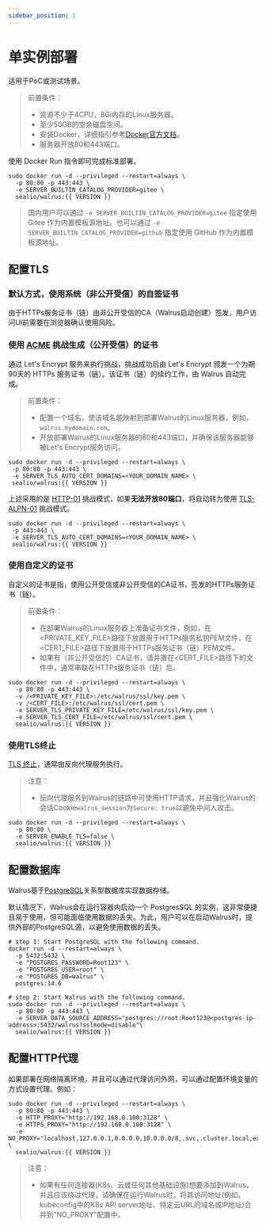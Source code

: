 ```yaml
---
sidebar_position: 1
---
```


# 单实例部署

适用于PoC或测试场景。

> 前置条件：
> - 资源不少于4CPU，8Gi内存的Linux服务器。
> - 至少50GB的空余磁盘空间。
> - 安装Docker，详细指引参考[Docker官方文档](https://docs.docker.com/)。
> - 服务器开放80和443端口。

使用 Docker Run 指令即可完成标准部署。

```shell
sudo docker run -d --privileged --restart=always \
  -p 80:80 -p 443:443 \
  -e SERVER_BUILTIN_CATALOG_PROVIDER=gitee \
  sealio/walrus:{{ VERSION }}
```

> 国内用户可以通过 `-e SERVER_BUILTIN_CATALOG_PROVIDER=gitee` 指定使用 Gitee 作为内置模板源地址。也可以通过 `-e SERVER_BUILTIN_CATALOG_PROVIDER=github` 指定使用 GitHub 作为内置模板源地址。

## 配置TLS

### 默认方式，使用系统（非公开受信）的自签证书

由于HTTPs服务证书（链）由非公开受信的CA（Walrus启动创建）签发，用户访问UI前需要在浏览器确认使用风险。

### 使用 [ACME](https://letsencrypt.org/docs/challenge-types) 挑战生成（公开受信）的证书

通过 Let's Encrypt 服务来执行挑战，挑战成功后由 Let's Encrypt 颁发一个为期90天的 HTTPs 服务证书（链）。该证书（链）的续约工作，由 Walrus 自动完成。

> 前置条件：
> - 配置一个域名，使该域名能映射到部署Walrus的Linux服务器，例如，`walrus.mydomain.com`。
> - 开放部署Walrus的Linux服务器的80和443端口，并确保该服务器能够被Let's Encrypt服务访问。

```shell
sudo docker run -d --privileged --restart=always \
 -p 80:80 -p 443:443 \
 -e SERVER_TLS_AUTO_CERT_DOMAINS=<YOUR_DOMAIN_NAME> \
 sealio/walrus:{{ VERSION }}
```

上述采用的是 [HTTP-01](https://letsencrypt.org/docs/challenge-types/#http-01-challenge) 挑战模式，如果**无法开放80端口**，将自动转为使用 [TLS-ALPN-01](https://letsencrypt.org/docs/challenge-types/#tls-alpn-01) 挑战模式。

```shell
sudo docker run -d --privileged --restart=always \
 -p 443:443 \
 -e SERVER_TLS_AUTO_CERT_DOMAINS=<YOUR_DOMAIN_NAME> \
 sealio/walrus:{{ VERSION }}
```

### 使用自定义的证书

自定义的证书是指，使用公开受信或非公开受信的CA证书，签发的HTTPs服务证书（链）。

> 前置条件：
> - 在部署Walrus的Linux服务器上准备证书文件，例如，在<PRIVATE_KEY_FILE>路径下放置用于HTTPs服务私钥PEM文件，在<CERT_FILE>路径下放置用于HTTPs服务证书（链）PEM文件。
> - 如果有（非公开受信的）CA证书，请并置在<CERT_FILE>路径下的文件中，通常串联在HTTPs服务证书（链）后。

```shell
sudo docker run -d --privileged --restart=always \
  -p 80:80 -p 443:443 \
  -v /<PRIVATE_KEY_FILE>:/etc/walrus/ssl/key.pem \
  -v /<CERT_FILE>:/etc/walrus/ssl/cert.pem \
  -e SERVER_TLS_PRIVATE_KEY_FILE=/etc/walrus/ssl/key.pem \
  -e SERVER_TLS_CERT_FILE=/etc/walrus/ssl/cert.pem \
  sealio/walrus:{{ VERSION }}
```

### 使用TLS终止

[TLS 终止](https://en.wikipedia.org/wiki/TLS_termination_proxy)，通常由反向代理服务执行。

> 注意：
> - 反向代理服务到Walrus的链路中可使用HTTP请求，并且强化Walrus的会话Cookie`walrus_session`为`Secure: true`以避免中间人攻击。

```shell
sudo docker run -d --privileged --restart=always \
  -p 80:80 \
  -e SERVER_ENABLE_TLS=false \
  sealio/walrus:{{ VERSION }}
```

## 配置数据库

Walrus基于[PostgreSQL](https://www.postgresql.org/)关系型数据库实现数据存储。

默认情况下，Walrus会在运行容器内启动一个 PostgresSQL 的实例，这非常便捷且易于使用，但可能面临使用数据的丢失。为此，用户可以在启动Walrus时，提供外部的PostgreSQL源，以避免使用数据的丢失。

```shell
# step 1: Start PostgreSQL with the following command.
docker run -d --restart=always \
  -p 5432:5432 \
  -e "POSTGRES_PASSWORD=Root123" \
  -e "POSTGRES_USER=root" \
  -e "POSTGRES_DB=walrus" \
  postgres:14.6

# step 2: Start Walrus with the following command.
sudo docker run -d --privileged --restart=always \
  -p 80:80 -p 443:443 \
  -e SERVER_DATA_SOURCE_ADDRESS="postgres://root:Root123@<postgres-ip-address>:5432/walrus?sslmode=disable"\
  sealio/walrus:{{ VERSION }}
```

## 配置HTTP代理

如果部署在网络隔离环境，并且可以通过代理访问外网，可以通过配置环境变量的方式设置代理。例如：
```shell
sudo docker run -d --privileged --restart=always \
  -p 80:80 -p 443:443 \
  -e HTTP_PROXY="http://192.168.0.100:3128" \
  -e HTTPS_PROXY="http://192.168.0.100:3128" \
  -e NO_PROXY="localhost,127.0.0.1,0.0.0.0,10.0.0.0/8,.svc,.cluster.local,example.com" \
  sealio/walrus:{{ VERSION }}
```
> 注意：
> - 如果有任何连接器(K8s、云或任何其他基础设施)想要添加到Walrus，并且应该绕过代理，请确保在运行Walrus时，将其访问地址(例如，kubeconfig中的K8s API server地址、特定云URL的域名或IP地址)合并到“NO_PROXY”配置中。
